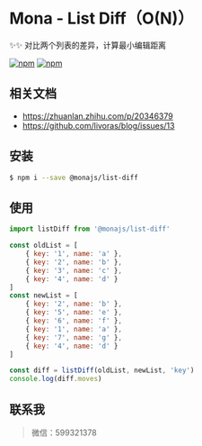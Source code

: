 # Mona - List Diff（O(N)）

✨✨ 对比两个列表的差异，计算最小编辑距离

[![npm](https://img.shields.io/npm/v/@monajs/list-diff.svg?style=flat-square)](https://www.npmjs.com/package/@monajs/list-diff)
[![npm](https://img.shields.io/npm/dt/@monajs/list-diff.svg?style=flat-square)](https://www.npmjs.com/package/@monajs/list-diff)

## 相关文档

* https://zhuanlan.zhihu.com/p/20346379
* https://github.com/livoras/blog/issues/13

## 安装

```bash
$ npm i --save @monajs/list-diff
```

## 使用

```js
import listDiff from '@monajs/list-diff'

const oldList = [
    { key: '1', name: 'a' },
    { key: '2', name: 'b' },
    { key: '3', name: 'c' },
    { key: '4', name: 'd' }
]
const newList = [
    { key: '2', name: 'b' },
    { key: '5', name: 'e' },
    { key: '6', name: 'f' },
    { key: '1', name: 'a' },
    { key: '7', name: 'g' },
    { key: '4', name: 'd' }
]

const diff = listDiff(oldList, newList, 'key')
console.log(diff.moves)
```

## 联系我
> 微信：599321378
